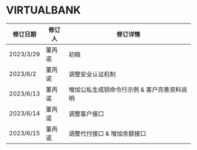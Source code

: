 # VIRTUALBANK

| 修订日期  | 修订人 | 修订详情         |
| --------- | ------ | ---------------- |
| 2023/3/29 | 董丙诺 | 初稿             |
| 2023/6/2  | 董丙诺 | 调整安全认证机制 |
| 2023/6/13  | 董丙诺 | 增加公私生成钥命令行示例 & 客户完善资料说明 |
| 2023/6/14  | 董丙诺 | 调整客户接口 |
| 2023/6/15  | 董丙诺 | 调整代付接口 & 增加余额接口 |